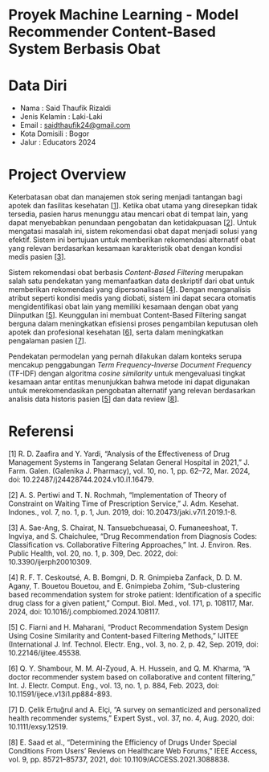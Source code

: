 # Proyek Machine Learning - Model Recommender Content-Based System Berbasis Obat

# Data Diri
- Nama : Said Thaufik Rizaldi
- Jenis Kelamin : Laki-Laki
- Email : saidthaufik24@gmail.com
- Kota Domisili : Bogor
- Jalur : Educators 2024

# Project Overview
Keterbatasan obat dan manajemen stok sering menjadi tantangan bagi apotek dan fasilitas kesehatan [[1](10.22487/j24428744.2024.v10.i1.16479)]. Ketika obat utama yang diresepkan tidak tersedia, pasien harus menunggu atau mencari obat di tempat lain, yang dapat menyebabkan penundaan pengobatan dan ketidakpuasan [[2](10.20473/jaki.v7i1.2019.1-8)]. Untuk mengatasi masalah ini, sistem rekomendasi obat dapat menjadi solusi yang efektif. Sistem ini bertujuan untuk memberikan rekomendasi alternatif obat yang relevan berdasarkan kesamaan karakteristik obat dengan kondisi medis pasien [[3](10.3390/ijerph20010309)].

Sistem rekomendasi obat berbasis _Content-Based Filtering_ merupakan salah satu pendekatan yang memanfaatkan data deskriptif dari obat untuk memberikan rekomendasi yang dipersonalisasi [[4](10.1016/j.compbiomed.2024.108117)]. Dengan menganalisis atribut seperti kondisi medis yang diobati, sistem ini dapat secara otomatis mengidentifikasi obat lain yang memiliki kesamaan dengan obat yang Diinputkan [[5](10.22146/ijitee.45538)]. Keunggulan ini membuat Content-Based Filtering sangat berguna dalam meningkatkan efisiensi proses pengambilan keputusan oleh apotek dan profesional kesehatan [[6](10.11591/ijece.v13i1.pp884-893)], serta dalam meningkatkan pengalaman pasien [[7](10.1111/exsy.12519)].

Pendekatan permodelan yang pernah dilakukan dalam konteks serupa mencakup penggabungan _Term Frequency-Inverse Document Frequency_ (TF-IDF) dengan algoritma _cosine similarity_ untuk mengevaluasi tingkat kesamaan antar entitas menunjukkan bahwa metode ini dapat digunakan untuk merekomendasikan pengobatan alternatif yang relevan berdasarkan analisis data historis pasien [[5](10.22146/ijitee.45538)] dan data review [[8](10.1109/ACCESS.2021.3088838)].


# Referensi
[1]	R. D. Zaafira and Y. Yardi, “Analysis of the Effectiveness of Drug Management Systems in Tangerang Selatan General Hospital in 2021,” J. Farm. Galen. (Galenika J. Pharmacy), vol. 10, no. 1, pp. 62–72, Mar. 2024, doi: 10.22487/j24428744.2024.v10.i1.16479.

[2]	A. S. Pertiwi and T. N. Rochmah, “Implementation of Theory of Constraint on Waiting Time of Prescription Service,” J. Adm. Kesehat. Indones., vol. 7, no. 1, p. 1, Jun. 2019, doi: 10.20473/jaki.v7i1.2019.1-8.

[3]	A. Sae-Ang, S. Chairat, N. Tansuebchueasai, O. Fumaneeshoat, T. Ingviya, and S. Chaichulee, “Drug Recommendation from Diagnosis Codes: Classification vs. Collaborative Filtering Approaches,” Int. J. Environ. Res. Public Health, vol. 20, no. 1, p. 309, Dec. 2022, doi: 10.3390/ijerph20010309.

[4]	R. F. T. Ceskoutsé, A. B. Bomgni, D. R. Gnimpieba Zanfack, D. D. M. Agany, T. Bouetou Bouetou, and E. Gnimpieba Zohim, “Sub-clustering based recommendation system for stroke patient: Identification of a specific drug class for a given patient,” Comput. Biol. Med., vol. 171, p. 108117, Mar. 2024, doi: 10.1016/j.compbiomed.2024.108117.

[5]	C. Fiarni and H. Maharani, “Product Recommendation System Design Using Cosine Similarity and Content-based Filtering Methods,” IJITEE (International J. Inf. Technol. Electr. Eng., vol. 3, no. 2, p. 42, Sep. 2019, doi: 10.22146/ijitee.45538.

[6]	Q. Y. Shambour, M. M. Al-Zyoud, A. H. Hussein, and Q. M. Kharma, “A doctor recommender system based on collaborative and content filtering,” Int. J. Electr. Comput. Eng., vol. 13, no. 1, p. 884, Feb. 2023, doi: 10.11591/ijece.v13i1.pp884-893.

[7]	D. Çelik Ertuğrul and A. Elçi, “A survey on semanticized and personalized health recommender systems,” Expert Syst., vol. 37, no. 4, Aug. 2020, doi: 10.1111/exsy.12519.

[8]	E. Saad et al., “Determining the Efficiency of Drugs Under Special Conditions From Users’ Reviews on Healthcare Web Forums,” IEEE Access, vol. 9, pp. 85721–85737, 2021, doi: 10.1109/ACCESS.2021.3088838.






